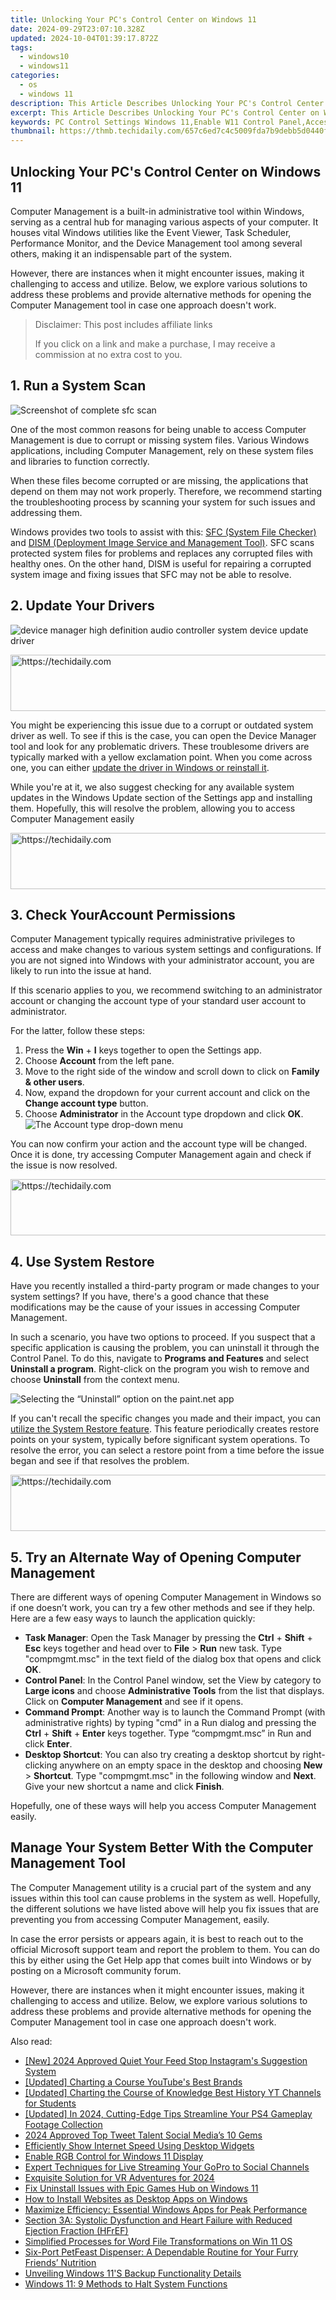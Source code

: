 ```yaml
---
title: Unlocking Your PC's Control Center on Windows 11
date: 2024-09-29T23:07:10.328Z
updated: 2024-10-04T01:39:17.872Z
tags:
  - windows10
  - windows11
categories:
  - os
  - windows 11
description: This Article Describes Unlocking Your PC's Control Center on Windows 11
excerpt: This Article Describes Unlocking Your PC's Control Center on Windows 11
keywords: PC Control Settings Windows 11,Enable W11 Control Panel,Access Control Center Win11,Navigate Win11 Control Hub,Manage Settings W11 PC,Open Control Panel Win11,Unlock Win11 Control Options
thumbnail: https://thmb.techidaily.com/657c6ed7c4c5009fda7b9debb5d0440f9ba124b99f1e715f38abd38365f6151e.png
---
```


## Unlocking Your PC's Control Center on Windows 11

 Computer Management is a built-in administrative tool within Windows, serving as a central hub for managing various aspects of your computer. It houses vital Windows utilities like the Event Viewer, Task Scheduler, Performance Monitor, and the Device Management tool among several others, making it an indispensable part of the system.

 However, there are instances when it might encounter issues, making it challenging to access and utilize. Below, we explore various solutions to address these problems and provide alternative methods for opening the Computer Management tool in case one approach doesn't work.

>  Disclaimer: This post includes affiliate links
>
>  If you click on a link and make a purchase, I may receive a commission at no extra cost to you.
>

## 1\. Run a System Scan

![Screenshot of complete sfc scan](https://static1.makeuseofimages.com/wordpress/wp-content/uploads/2023/06/screenshot-of-complete-sfc-scan.jpg)

 One of the most common reasons for being unable to access Computer Management is due to corrupt or missing system files. Various Windows applications, including Computer Management, rely on these system files and libraries to function correctly.

 When these files become corrupted or are missing, the applications that depend on them may not work properly. Therefore, we recommend starting the troubleshooting process by scanning your system for such issues and addressing them.

 Windows provides two tools to assist with this: [SFC (System File Checker)](https://www.makeuseof.com/system-file-checker-sfc-windows/) and [DISM (Deployment Image Service and Management Tool)](https://www.makeuseof.com/windows-11-fix-windows-search-bar-error/). SFC scans protected system files for problems and replaces any corrupted files with healthy ones. On the other hand, DISM is useful for repairing a corrupted system image and fixing issues that SFC may not be able to resolve.

## 2\. Update Your Drivers

![device manager high definition audio controller system device update driver](https://static1.makeuseofimages.com/wordpress/wp-content/uploads/2023/10/device-manager-high-definition-audio-controller-system-device-update-driver.jpg)

<!-- affiliate ads begin -->
<a href="https://imp.i110150.net/c/5597632/924297/11305" target="_top" id="924297">
  <img src="//a.impactradius-go.com/display-ad/11305-924297" border="0" alt="https://techidaily.com" width="728" height="90"/>
</a>
<img height="0" width="0" src="https://imp.i110150.net/i/5597632/924297/11305" style="position:absolute;visibility:hidden;" border="0" />
<!-- affiliate ads end -->

 You might be experiencing this issue due to a corrupt or outdated system driver as well. To see if this is the case, you can open the Device Manager tool and look for any problematic drivers. These troublesome drivers are typically marked with a yellow exclamation point. When you come across one, you can either [update the driver in Windows or reinstall it](https://www.makeuseof.com/tag/find-replace-outdated-windows-drivers/).

 While you're at it, we also suggest checking for any available system updates in the Windows Update section of the Settings app and installing them. Hopefully, this will resolve the problem, allowing you to access Computer Management easily

<!-- affiliate ads begin -->
<a href="https://aligracehair.sjv.io/c/5597632/2016148/19272" target="_top" id="2016148">
  <img src="//a.impactradius-go.com/display-ad/19272-2016148" border="0" alt="https://techidaily.com" width="728" height="90"/>
</a>
<img height="0" width="0" src="https://aligracehair.sjv.io/i/5597632/2016148/19272" style="position:absolute;visibility:hidden;" border="0" />
<!-- affiliate ads end -->

## 3\. Check YourAccount Permissions

 Computer Management typically requires administrative privileges to access and make changes to various system settings and configurations. If you are not signed into Windows with your administrator account, you are likely to run into the issue at hand.

 If this scenario applies to you, we recommend switching to an administrator account or changing the account type of your standard user account to administrator.

 For the latter, follow these steps:

1. Press the **Win** \+ **I** keys together to open the Settings app.
2. Choose **Account** from the left pane.
3. Move to the right side of the window and scroll down to click on **Family & other users**.
4. Now, expand the dropdown for your current account and click on the **Change account type** button.
5. Choose **Administrator** in the Account type dropdown and click **OK**.  
![The Account type drop-down menu](https://static1.makeuseofimages.com/wordpress/wp-content/uploads/2023/07/administrator-account.jpg)

 You can now confirm your action and the account type will be changed. Once it is done, try accessing Computer Management again and check if the issue is now resolved.

<!-- affiliate ads begin -->
<a href="https://appsumo.8odi.net/c/5597632/2137378/7443" target="_top" id="2137378">
  <img src="//a.impactradius-go.com/display-ad/7443-2137378" border="0" alt="https://techidaily.com" width="600" height="90"/>
</a>
<img height="0" width="0" src="https://appsumo.8odi.net/i/5597632/2137378/7443" style="position:absolute;visibility:hidden;" border="0" />
<!-- affiliate ads end -->

## 4\. Use System Restore

 Have you recently installed a third-party program or made changes to your system settings? If you have, there's a good chance that these modifications may be the cause of your issues in accessing Computer Management.

 In such a scenario, you have two options to proceed. If you suspect that a specific application is causing the problem, you can uninstall it through the Control Panel. To do this, navigate to **Programs and Features** and select **Uninstall a program**. Right-click on the program you wish to remove and choose **Uninstall** from the context menu.

![Selecting the “Uninstall” option on the paint.net app](https://static1.makeuseofimages.com/wordpress/wp-content/uploads/2022/09/Selecting-the-“Uninstall”-option-on-the-paintnet-app.jpg)

 If you can't recall the specific changes you made and their impact, you can [utilize the System Restore feature](https://www.makeuseof.com/use-system-restore-windows/). This feature periodically creates restore points on your system, typically before significant system operations. To resolve the error, you can select a restore point from a time before the issue began and see if that resolves the problem.

<!-- affiliate ads begin -->
<a href="https://appsumo.8odi.net/c/5597632/1062447/7443" target="_top" id="1062447">
  <img src="//a.impactradius-go.com/display-ad/7443-1062447" border="0" alt="https://techidaily.com" width="600" height="90"/>
</a>
<img height="0" width="0" src="https://appsumo.8odi.net/i/5597632/1062447/7443" style="position:absolute;visibility:hidden;" border="0" />
<!-- affiliate ads end -->

## 5\. Try an Alternate Way of Opening Computer Management

 There are different ways of opening Computer Management in Windows so if one doesn’t work, you can try a few other methods and see if they help. Here are a few easy ways to launch the application quickly:

* **Task Manager**: Open the Task Manager by pressing the **Ctrl** \+ **Shift** \+ **Esc** keys together and head over to **File** \> **Run** new task. Type "compmgmt.msc" in the text field of the dialog box that opens and click **OK**.
* **Control Panel**: In the Control Panel window, set the View by category to **Large icons** and choose **Administrative Tools** from the list that displays. Click on **Computer Management** and see if it opens.
* **Command Prompt**: Another way is to launch the Command Prompt (with administrative rights) by typing "cmd" in a Run dialog and pressing the **Ctrl** \+ **Shift** \+ **Enter** keys together. Type “compmgmt.msc” in Run and click **Enter**.
* **Desktop Shortcut**: You can also try creating a desktop shortcut by right-clicking anywhere on an empty space in the desktop and choosing **New** \> **Shortcut**. Type "compmgmt.msc" in the following window and **Next**. Give your new shortcut a name and click **Finish**.

 Hopefully, one of these ways will help you access Computer Management easily.

## Manage Your System Better With the Computer Management Tool

 The Computer Management utility is a crucial part of the system and any issues within this tool can cause problems in the system as well. Hopefully, the different solutions we have listed above will help you fix issues that are preventing you from accessing Computer Management, easily.

 In case the error persists or appears again, it is best to reach out to the official Microsoft support team and report the problem to them. You can do this by either using the Get Help app that comes built into Windows or by posting on a Microsoft community forum.

 However, there are instances when it might encounter issues, making it challenging to access and utilize. Below, we explore various solutions to address these problems and provide alternative methods for opening the Computer Management tool in case one approach doesn't work.

<span class="atpl-alsoreadstyle">Also read:</span>
<div><ul>
<li><a href="https://instagram-video-recordings.techidaily.com/new-2024-approved-quiet-your-feed-stop-instagrams-suggestion-system/"><u>[New] 2024 Approved Quiet Your Feed Stop Instagram's Suggestion System</u></a></li>
<li><a href="https://youtube-lab.techidaily.com/ed-charting-a-course-youtubes-best-brands/"><u>[Updated] Charting a Course YouTube's Best Brands</u></a></li>
<li><a href="https://youtube-clips.techidaily.com/updated-charting-the-course-of-knowledge-best-history-yt-channels-for-students/"><u>[Updated] Charting the Course of Knowledge Best History YT Channels for Students</u></a></li>
<li><a href="https://on-screen-recording.techidaily.com/updated-in-2024-cutting-edge-tips-streamline-your-ps4-gameplay-footage-collection/"><u>[Updated] In 2024, Cutting-Edge Tips Streamline Your PS4 Gameplay Footage Collection</u></a></li>
<li><a href="https://twitter-videos.techidaily.com/2024-approved-top-tweet-talent-social-medias-10-gems/"><u>2024 Approved Top Tweet Talent Social Media’s 10 Gems</u></a></li>
<li><a href="https://win11.techidaily.com/efficiently-show-internet-speed-using-desktop-widgets/"><u>Efficiently Show Internet Speed Using Desktop Widgets</u></a></li>
<li><a href="https://win11.techidaily.com/enable-rgb-control-for-windows-11-display/"><u>Enable RGB Control for Windows 11 Display</u></a></li>
<li><a href="https://facebook-clips.techidaily.com/expert-techniques-for-live-streaming-your-gopro-to-social-channels/"><u>Expert Techniques for Live Streaming Your GoPro to Social Channels</u></a></li>
<li><a href="https://fox-links.techidaily.com/exquisite-solution-for-vr-adventures-for-2024/"><u>Exquisite Solution for VR Adventures for 2024</u></a></li>
<li><a href="https://win11.techidaily.com/fix-uninstall-issues-with-epic-games-hub-on-windows-11/"><u>Fix Uninstall Issues with Epic Games Hub on Windows 11</u></a></li>
<li><a href="https://win11.techidaily.com/how-to-install-websites-as-desktop-apps-on-windows/"><u>How to Install Websites as Desktop Apps on Windows</u></a></li>
<li><a href="https://win11.techidaily.com/maximize-efficiency-essential-windows-apps-for-peak-performance/"><u>Maximize Efficiency: Essential Windows Apps for Peak Performance</u></a></li>
<li><a href="https://techtrends.techidaily.com/section-3a-systolic-dysfunction-and-heart-failure-with-reduced-ejection-fraction-hfref/"><u>Section 3A: Systolic Dysfunction and Heart Failure with Reduced Ejection Fraction (HFrEF)</u></a></li>
<li><a href="https://win11.techidaily.com/simplified-processes-for-word-file-transformations-on-win-11-os/"><u>Simplified Processes for Word File Transformations on Win 11 OS</u></a></li>
<li><a href="https://buynow-help.techidaily.com/six-port-petfeast-dispenser-a-dependable-routine-for-your-furry-friends-nutrition/"><u>Six-Port PetFeast Dispenser: A Dependable Routine for Your Furry Friends’ Nutrition</u></a></li>
<li><a href="https://win11.techidaily.com/unveiling-windows-11s-backup-functionality-details/"><u>Unveiling Windows 11'S Backup Functionality Details</u></a></li>
<li><a href="https://win11.techidaily.com/windows-11-9-methods-to-halt-system-functions/"><u>Windows 11: 9 Methods to Halt System Functions</u></a></li>
</ul></div>

<ins class="adsbygoogle"
      style="display:block"
      data-ad-client="ca-pub-7571918770474297"
      data-ad-slot="8358498916"
      data-ad-format="auto"
      data-full-width-responsive="true"></ins>
    